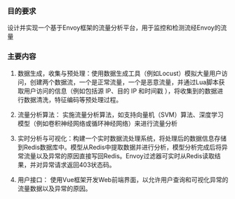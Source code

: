 ### 目的要求	
设计并实现一个基于Envoy框架的流量分析平台，用于监控和检测流经Envoy的流量

### 主要内容	
1. 数据生成，收集与预处理：使用数据生成工具（例如Locust）模拟大量用户访问，创建两个数据流，一个是正常流量，一个是恶意流量，并通过Lua脚本获取用户访问的信息（例如包括源 IP、目的 IP 和时间戳   ），将收集到的数据进行数据清洗，特征编码等预处理过程。

2. 流量分析算法： 实施流量分析算法，如支持向量机（SVM）算法、深度学习模型（例如卷积神经网络或循环神经网络）来进行流量分析

3. 实时分析与可视化：构建一个实时数据流处理系统，将处理后的数据信息存储到Redis数据库中。模型从Redis中提取数据并进行分析，模型分析完成后将异常流量以及异常的原因直接写回Redis。Envoy过滤器可实时从Redis读取结果，并对异常请求返回403状态码。

4. 用户接口： 使用Vue框架开发Web前端界面，以允许用户查询和可视化异常的流量数据以及异常的原因。